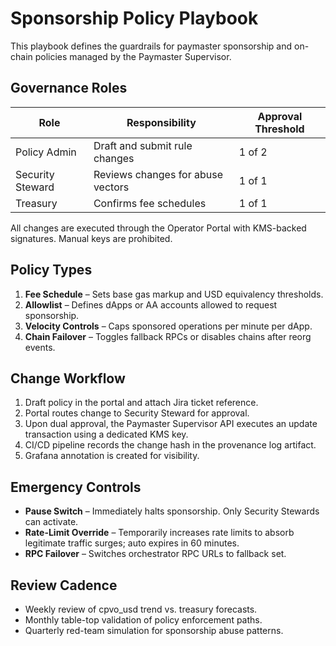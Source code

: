 # Sponsorship Policy Playbook

This playbook defines the guardrails for paymaster sponsorship and on-chain policies managed by the Paymaster Supervisor.

## Governance Roles

| Role | Responsibility | Approval Threshold |
| ---- | -------------- | ------------------ |
| Policy Admin | Draft and submit rule changes | 1 of 2 | 
| Security Steward | Reviews changes for abuse vectors | 1 of 1 | 
| Treasury | Confirms fee schedules | 1 of 1 |

All changes are executed through the Operator Portal with KMS-backed signatures. Manual keys are prohibited.

## Policy Types

1. **Fee Schedule** – Sets base gas markup and USD equivalency thresholds.
2. **Allowlist** – Defines dApps or AA accounts allowed to request sponsorship.
3. **Velocity Controls** – Caps sponsored operations per minute per dApp.
4. **Chain Failover** – Toggles fallback RPCs or disables chains after reorg events.

## Change Workflow

1. Draft policy in the portal and attach Jira ticket reference.
2. Portal routes change to Security Steward for approval.
3. Upon dual approval, the Paymaster Supervisor API executes an update transaction using a dedicated KMS key.
4. CI/CD pipeline records the change hash in the provenance log artifact.
5. Grafana annotation is created for visibility.

## Emergency Controls

- **Pause Switch** – Immediately halts sponsorship. Only Security Stewards can activate.
- **Rate-Limit Override** – Temporarily increases rate limits to absorb legitimate traffic surges; auto expires in 60 minutes.
- **RPC Failover** – Switches orchestrator RPC URLs to fallback set.

## Review Cadence

- Weekly review of cpvo_usd trend vs. treasury forecasts.
- Monthly table-top validation of policy enforcement paths.
- Quarterly red-team simulation for sponsorship abuse patterns.
